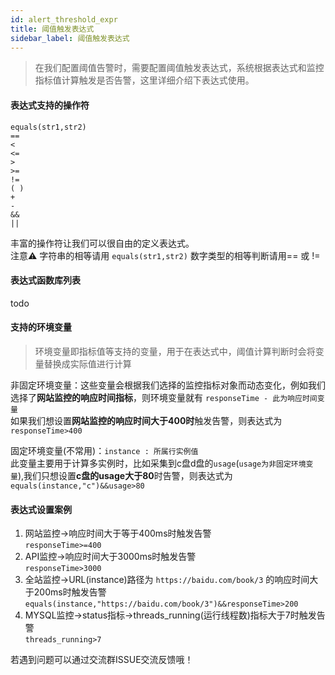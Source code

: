 ```yaml
---
id: alert_threshold_expr  
title: 阈值触发表达式      
sidebar_label: 阈值触发表达式      
---
```


> 在我们配置阈值告警时，需要配置阈值触发表达式，系统根据表达式和监控指标值计算触发是否告警，这里详细介绍下表达式使用。    

#### 表达式支持的操作符   

```
equals(str1,str2) 
==
<
<=
>
>=
!=
( )
+
-
&&
||
```

丰富的操作符让我们可以很自由的定义表达式。   
注意⚠️ 字符串的相等请用 `equals(str1,str2)` 数字类型的相等判断请用== 或 != 

#### 表达式函数库列表

todo 

#### 支持的环境变量    
> 环境变量即指标值等支持的变量，用于在表达式中，阈值计算判断时会将变量替换成实际值进行计算    

非固定环境变量：这些变量会根据我们选择的监控指标对象而动态变化，例如我们选择了**网站监控的响应时间指标**，则环境变量就有 `responseTime - 此为响应时间变量`     
如果我们想设置**网站监控的响应时间大于400时**触发告警，则表达式为 `responseTime>400`

固定环境变量(不常用)：`instance : 所属行实例值`   
此变量主要用于计算多实例时，比如采集到c盘d盘的`usage`(`usage为非固定环境变量`),我们只想设置**c盘的usage大于80**时告警，则表达式为 `equals(instance,"c")&&usage>80`   

#### 表达式设置案例   

1. 网站监控->响应时间大于等于400ms时触发告警   
`responseTime>=400`    
2. API监控->响应时间大于3000ms时触发告警   
`responseTime>3000`   
3. 全站监控->URL(instance)路径为 `https://baidu.com/book/3` 的响应时间大于200ms时触发告警  
`equals(instance,"https://baidu.com/book/3")&&responseTime>200`     
4. MYSQL监控->status指标->threads_running(运行线程数)指标大于7时触发告警   
`threads_running>7`   

若遇到问题可以通过交流群ISSUE交流反馈哦！  
